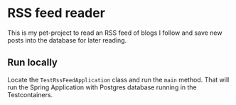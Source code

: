 # RSS feed reader

This is my pet-project to read an RSS feed of blogs I follow and save new posts into the database for later reading.

## Run locally

Locate the `TestRssFeedApplication` class and run the `main` method. That will run the Spring Application with
Postgres database running in the Testcontainers.

